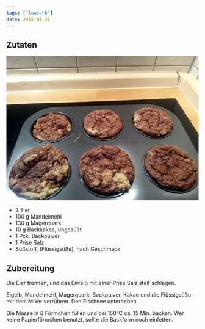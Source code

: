 ```yaml
---
tags: ["lowcarb"]
date: 2015-05-21
---
```


## Zutaten
![](../img/low-carb-schokomuffins.jpg)

- 3         Eier
- 100 g     Mandelmehl
- 130 g     Magerquark
- 10 g      Backkakao, ungesüßt
- 1 Pck.    Backpulver
- 1 Prise   Salz
- Süßstoff, (Flüssigsüße), nach Geschmack

## Zubereitung
Die Eier trennen, und das Eiweiß mit einer Prise Salz steif schlagen.

Eigelb, Mandelmehl, Magerquark, Backpulver, Kakao und die Flüssigsüße mit dem Mixer verrühren. Den Eischnee unterheben.

Die Masse in 8 Förmchen füllen und bei 150°C ca. 15 Min. backen. Wer keine Papierförmchen benutzt, sollte die Backform noch einfetten.

